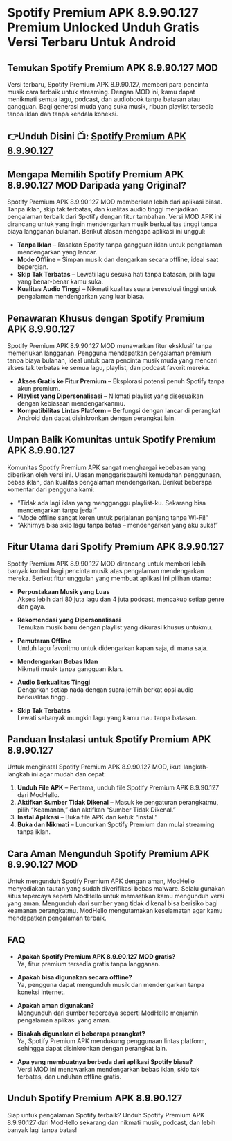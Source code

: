 # Spotify Premium APK 8.9.90.127 Premium Unlocked Unduh Gratis Versi Terbaru Untuk Android 

## Temukan Spotify Premium APK 8.9.90.127 MOD

Versi terbaru, Spotify Premium APK 8.9.90.127, memberi para pencinta musik cara terbaik untuk streaming. Dengan MOD ini, kamu dapat menikmati semua lagu, podcast, dan audiobook tanpa batasan atau gangguan. Bagi generasi muda yang suka musik, ribuan playlist tersedia tanpa iklan dan tanpa kendala koneksi.


## 👉Unduh Disini 📺: [Spotify Premium APK 8.9.90.127](https://modhello.com/spotify-premium/)

## Mengapa Memilih Spotify Premium APK 8.9.90.127 MOD Daripada yang Original?

Spotify Premium APK 8.9.90.127 MOD memberikan lebih dari aplikasi biasa. Tanpa iklan, skip tak terbatas, dan kualitas audio tinggi menjadikan pengalaman terbaik dari Spotify dengan fitur tambahan. Versi MOD APK ini dirancang untuk yang ingin mendengarkan musik berkualitas tinggi tanpa biaya langganan bulanan. Berikut alasan mengapa aplikasi ini unggul:

- **Tanpa Iklan** – Rasakan Spotify tanpa gangguan iklan untuk pengalaman mendengarkan yang lancar.
- **Mode Offline** – Simpan musik dan dengarkan secara offline, ideal saat bepergian.
- **Skip Tak Terbatas** – Lewati lagu sesuka hati tanpa batasan, pilih lagu yang benar-benar kamu suka.
- **Kualitas Audio Tinggi** – Nikmati kualitas suara beresolusi tinggi untuk pengalaman mendengarkan yang luar biasa.

## Penawaran Khusus dengan Spotify Premium APK 8.9.90.127

Spotify Premium APK 8.9.90.127 MOD menawarkan fitur eksklusif tanpa memerlukan langganan. Pengguna mendapatkan pengalaman premium tanpa biaya bulanan, ideal untuk para pencinta musik muda yang mencari akses tak terbatas ke semua lagu, playlist, dan podcast favorit mereka.

- **Akses Gratis ke Fitur Premium** – Eksplorasi potensi penuh Spotify tanpa akun premium.
- **Playlist yang Dipersonalisasi** – Nikmati playlist yang disesuaikan dengan kebiasaan mendengarkanmu.
- **Kompatibilitas Lintas Platform** – Berfungsi dengan lancar di perangkat Android dan dapat disinkronkan dengan perangkat lain.

## Umpan Balik Komunitas untuk Spotify Premium APK 8.9.90.127

Komunitas Spotify Premium APK sangat menghargai kebebasan yang diberikan oleh versi ini. Ulasan menggarisbawahi kemudahan penggunaan, bebas iklan, dan kualitas pengalaman mendengarkan. Berikut beberapa komentar dari pengguna kami:

- “Tidak ada lagi iklan yang mengganggu playlist-ku. Sekarang bisa mendengarkan tanpa jeda!”
- “Mode offline sangat keren untuk perjalanan panjang tanpa Wi-Fi!”
- “Akhirnya bisa skip lagu tanpa batas – mendengarkan yang aku suka!”

## Fitur Utama dari Spotify Premium APK 8.9.90.127

Spotify Premium APK 8.9.90.127 MOD dirancang untuk memberi lebih banyak kontrol bagi pencinta musik atas pengalaman mendengarkan mereka. Berikut fitur unggulan yang membuat aplikasi ini pilihan utama:

- **Perpustakaan Musik yang Luas**  
  Akses lebih dari 80 juta lagu dan 4 juta podcast, mencakup setiap genre dan gaya.

- **Rekomendasi yang Dipersonalisasi**  
  Temukan musik baru dengan playlist yang dikurasi khusus untukmu.

- **Pemutaran Offline**  
  Unduh lagu favoritmu untuk didengarkan kapan saja, di mana saja.

- **Mendengarkan Bebas Iklan**  
  Nikmati musik tanpa gangguan iklan.

- **Audio Berkualitas Tinggi**  
  Dengarkan setiap nada dengan suara jernih berkat opsi audio berkualitas tinggi.

- **Skip Tak Terbatas**  
  Lewati sebanyak mungkin lagu yang kamu mau tanpa batasan.

## Panduan Instalasi untuk Spotify Premium APK 8.9.90.127

Untuk menginstal Spotify Premium APK 8.9.90.127 MOD, ikuti langkah-langkah ini agar mudah dan cepat:

1. **Unduh File APK** – Pertama, unduh file Spotify Premium APK 8.9.90.127 dari ModHello.
2. **Aktifkan Sumber Tidak Dikenal** – Masuk ke pengaturan perangkatmu, pilih “Keamanan,” dan aktifkan “Sumber Tidak Dikenal.”
3. **Instal Aplikasi** – Buka file APK dan ketuk “Instal.”
4. **Buka dan Nikmati** – Luncurkan Spotify Premium dan mulai streaming tanpa iklan.

## Cara Aman Mengunduh Spotify Premium APK 8.9.90.127 MOD

Untuk mengunduh Spotify Premium APK dengan aman, ModHello menyediakan tautan yang sudah diverifikasi bebas malware. Selalu gunakan situs tepercaya seperti ModHello untuk memastikan kamu mengunduh versi yang aman. Mengunduh dari sumber yang tidak dikenal bisa berisiko bagi keamanan perangkatmu. ModHello mengutamakan keselamatan agar kamu mendapatkan pengalaman terbaik.

## FAQ

- **Apakah Spotify Premium APK 8.9.90.127 MOD gratis?**  
  Ya, fitur premium tersedia gratis tanpa langganan.

- **Apakah bisa digunakan secara offline?**  
  Ya, pengguna dapat mengunduh musik dan mendengarkan tanpa koneksi internet.

- **Apakah aman digunakan?**  
  Mengunduh dari sumber tepercaya seperti ModHello menjamin pengalaman aplikasi yang aman.

- **Bisakah digunakan di beberapa perangkat?**  
  Ya, Spotify Premium APK mendukung penggunaan lintas platform, sehingga dapat disinkronkan dengan perangkat lain.

- **Apa yang membuatnya berbeda dari aplikasi Spotify biasa?**  
  Versi MOD ini menawarkan mendengarkan bebas iklan, skip tak terbatas, dan unduhan offline gratis.

## Unduh Spotify Premium APK 8.9.90.127

Siap untuk pengalaman Spotify terbaik? Unduh Spotify Premium APK 8.9.90.127 dari ModHello sekarang dan nikmati musik, podcast, dan lebih banyak lagi tanpa batas!
